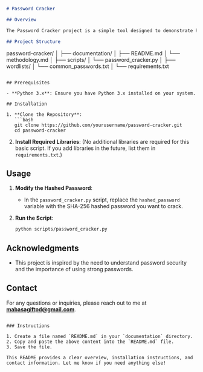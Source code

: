 
```markdown
# Password Cracker

## Overview

The Password Cracker project is a simple tool designed to demonstrate how password cracking can be performed using a dictionary attack method. This project aims to provide educational insights into password security and the vulnerabilities associated with weak passwords.

## Project Structure

```
password-cracker/
│
├── documentation/
│   ├── README.md
│   └── methodology.md
│
├── scripts/
│   └── password_cracker.py
│
├── wordlists/
│   └── common_passwords.txt
│
└── requirements.txt
```

## Prerequisites

- **Python 3.x**: Ensure you have Python 3.x installed on your system.

## Installation

1. **Clone the Repository**:
   ```bash
   git clone https://github.com/yourusername/password-cracker.git
   cd password-cracker
   ```

2. **Install Required Libraries**:
   (No additional libraries are required for this basic script. If you add libraries in the future, list them in `requirements.txt`.)

## Usage

1. **Modify the Hashed Password**:
   - In the `password_cracker.py` script, replace the `hashed_password` variable with the SHA-256 hashed password you want to crack.

2. **Run the Script**:
   ```bash
   python scripts/password_cracker.py
   ```

## Acknowledgments

- This project is inspired by the need to understand password security and the importance of using strong passwords.

## Contact

For any questions or inquiries, please reach out to me at **mabasagiftpd@gmail.com**.
```

### Instructions

1. Create a file named `README.md` in your `documentation` directory.
2. Copy and paste the above content into the `README.md` file.
3. Save the file.

This README provides a clear overview, installation instructions, and contact information. Let me know if you need anything else!
